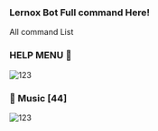 ### Lernox Bot Full command Here!
All command List

### HELP MENU 🔰 

![123](https://media.discordapp.net/attachments/89838715https://media.discordapp.net/attachments/898387150729535528/903134999346282516/unknown.png?width=313&height=194)




### 🎵 Music [44]

![123](https://media.discordapp.net/attachments/898387150729535528/903128841285955615/unknown.png?width=409&height=357)
